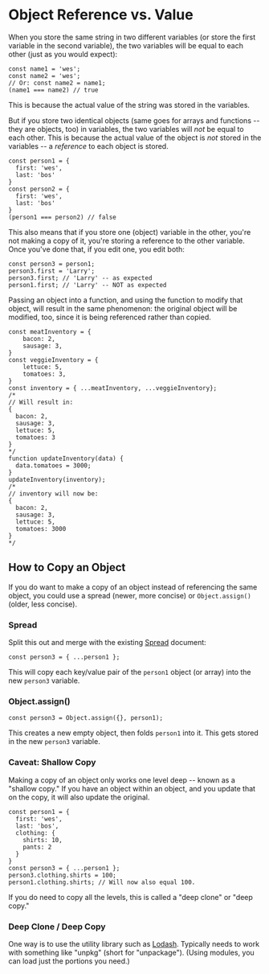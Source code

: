 # Object Reference vs. Value

When you store the same string in two different variables (or store the first variable in the second variable), the two variables will be equal to each other (just as you would expect):

```
const name1 = 'wes';
const name2 = 'wes';
// Or: const name2 = name1;
(name1 === name2) // true
```

This is because the actual value of the string was stored in the variables.

But if you store two identical objects (same goes for arrays and functions -- they are objects, too) in variables, the two variables will *not* be equal to each other.  This is because the actual value of the object is *not* stored in the variables -- a *reference* to each object is stored.

```
const person1 = {
  first: 'wes',
  last: 'bos'
}
const person2 = {
  first: 'wes',
  last: 'bos'
}
(person1 === person2) // false
```


This also means that if you store one (object) variable in the other, you're not making a copy of it, you're storing a reference to the other variable.  Once you've done that, if you edit one, you edit both:

```
const person3 = person1;
person3.first = 'Larry';
person3.first; // 'Larry' -- as expected
person1.first; // 'Larry' -- NOT as expected
```


Passing an object into a function, and using the function to modify that object, will result in the same phenomenon: the original object will be modified, too, since it is being referenced rather than copied.

```
const meatInventory = {
	bacon: 2,
	sausage: 3,
}
const veggieInventory = {
	lettuce: 5,
	tomatoes: 3,
}
const inventory = { ...meatInventory, ...veggieInventory};
/*
// Will result in:
{
  bacon: 2,
  sausage: 3,
  lettuce: 5,
  tomatoes: 3
}
*/
function updateInventory(data) {
  data.tomatoes = 3000;
}
updateInventory(inventory);
/*
// inventory will now be:
{
  bacon: 2,
  sausage: 3,
  lettuce: 5,
  tomatoes: 3000
}
*/
```


## How to Copy an Object

If you do want to make a copy of an object instead of referencing the same object, you could use a spread (newer, more concise) or `Object.assign()` (older, less concise).


### Spread

Split this out and merge with the existing [Spread](https://github.com/toddcf/code-snippets/blob/master/javascript/arrays/spread-operator.js) document:

```
const person3 = { ...person1 };
```

This will copy each key/value pair of the `person1` object (or array) into the new `person3` variable.


### Object.assign()

```
const person3 = Object.assign({}, person1);
```

This creates a new empty object, then folds `person1` into it.  This gets stored in the new `person3` variable.


### Caveat: Shallow Copy

Making a copy of an object only works one level deep -- known as a "shallow copy."  If you have an object within an object, and you update that on the copy, it will also update the original.

```
const person1 = {
  first: 'wes',
  last: 'bos',
  clothing: {
    shirts: 10,
    pants: 2
  }
}
const person3 = { ...person1 };
person3.clothing.shirts = 100;
person1.clothing.shirts; // Will now also equal 100.
```

If you do need to copy all the levels, this is called a "deep clone" or "deep copy."


### Deep Clone / Deep Copy

One way is to use the utility library such as [Lodash](https://lodash.com/).  Typically needs to work with something like "unpkg" (short for "unpackage").  (Using modules, you can load just the portions you need.)